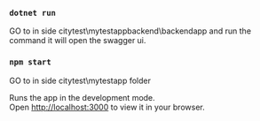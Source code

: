 ### `dotnet run`
GO to in side citytest\mytestappbackend\backendapp and run the command it will open the swagger ui.

### `npm start`
GO to in side citytest\mytestapp folder 

Runs the app in the development mode.\
Open [http://localhost:3000](http://localhost:3000) to view it in your browser.

